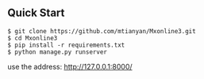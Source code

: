 
## Quick Start

```
$ git clone https://github.com/mtianyan/Mxonline3.git
$ cd Mxonline3
$ pip install -r requirements.txt
$ python manage.py runserver
```

use the address: http://127.0.0.1:8000/



